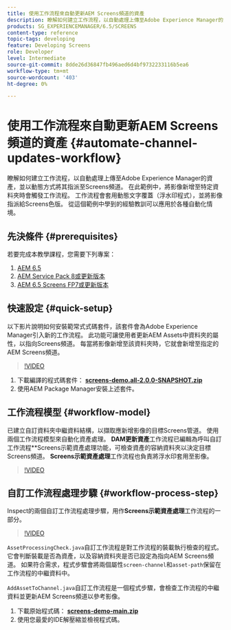 ```yaml
---
title: 使用工作流程來自動更新AEM Screens頻道的資產
description: 瞭解如何建立工作流程，以自動處理上傳至Adobe Experience Manager的資產，並以動態方式將其指派至Screens頻道。
products: SG_EXPERIENCEMANAGER/6.5/SCREENS
content-type: reference
topic-tags: developing
feature: Developing Screens
role: Developer
level: Intermediate
source-git-commit: 8dde26d36847fb496aed6d4bf9732233116b5ea6
workflow-type: tm+mt
source-wordcount: '403'
ht-degree: 0%

---
```



# 使用工作流程來自動更新AEM Screens頻道的資產 {#automate-channel-updates-workflow}

瞭解如何建立工作流程，以自動處理上傳至Adobe Experience Manager的資產，並以動態方式將其指派至Screens頻道。 在此範例中，將影像新增至特定資料夾時會觸發工作流程。 工作流程會套用動態文字覆蓋（浮水印程式），並將影像指派給Screens色版。 從這個範例中學到的經驗教訓可以應用於各種自動化情境。

## 先決條件 {#prerequisites}

若要完成本教學課程，您需要下列專案：

1. [AEM 6.5](https://experienceleague.adobe.com/en/docs/experience-manager-65)
1. [AEM Service Pack 8或更新版本](https://experienceleague.adobe.com/zh-hant/docs/experience-manager-65/content/release-notes/release-notes)
1. [AEM 6.5 Screens FP7或更新版本](https://experienceleague.adobe.com/en/docs/experience-manager-screens/user-guide/release-notes/release-notes-fp-202103)

## 快速設定 {#quick-setup}

以下影片說明如何安裝範常式式碼套件，該套件會為Adobe Experience Manager引入新的工作流程。 此功能可讓使用者更新AEM Assets中資料夾的屬性，以指向Screens頻道。 每當將影像新增至該資料夾時，它就會新增至指定的AEM Screens頻道。

>[!VIDEO](https://video.tv.adobe.com/v/333174/?quality=12&learn=on)

1. 下載編譯的程式碼套件： **[screens-demo.all-2.0.0-SNAPSHOT.zip](./assets/screens-demo.all-2.0.0-SNAPSHOT.zip)**
1. 使用AEM Package Manager安裝上述套件。

## 工作流程模型 {#workflow-model}

已建立自訂資料夾中繼資料結構，以擷取應新增影像的目標Screens管道。 使用兩個工作流程模型來自動化資產處理。 **DAM更新資產**&#x200B;工作流程已編輯為呼叫自訂工作流程**Screens示範資產處理功能，可檢查資產的容納資料夾以決定目標Screens頻道。 **Screens示範資產處理**&#x200B;工作流程也負責將浮水印套用至影像。

>[!VIDEO](https://video.tv.adobe.com/v/333175/?quality=12&learn=on)

## 自訂工作流程處理步驟 {#workflow-process-step}

Inspect的兩個自訂工作流程處理步驟，用作&#x200B;**Screens示範資產處理**&#x200B;工作流程的一部分。

>[!VIDEO](https://video.tv.adobe.com/v/333179/?quality=12&learn=on)

`AssetProcessingCheck.java`自訂工作流程是對工作流程的裝載執行檢查的程式。 它會判斷裝載是否為資產，以及容納資料夾是否已設定為指向AEM Screens頻道。 如果符合需求，程式步驟會將兩個屬性`screen-channel`和`asset-path`保留在工作流程的中繼資料中。

`AddAssetToChannel.java`自訂工作流程是一個程式步驟，會檢查工作流程的中繼資料並更新AEM Screens頻道以參考影像。

1. 下載原始程式碼： **[screens-demo-main.zip](./assets/screens-demo-main.zip)**
1. 使用您最愛的IDE解壓縮並檢視程式碼。
